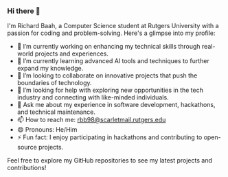 ### Hi there 👋

I'm Richard Baah, a Computer Science student at Rutgers University with a passion for coding and problem-solving. Here's a glimpse into my profile:

- 🔭 I’m currently working on enhancing my technical skills through real-world projects and experiences.
- 🌱 I’m currently learning advanced AI tools and techniques to further expand my knowledge.
- 👯 I’m looking to collaborate on innovative projects that push the boundaries of technology.
- 🤔 I’m looking for help with exploring new opportunities in the tech industry and connecting with like-minded individuals.
- 💬 Ask me about my experience in software development, hackathons, and technical maintenance.
- 📫 How to reach me: rbb98@scarletmail.rutgers.edu
- 😄 Pronouns: He/Him
- ⚡ Fun fact: I enjoy participating in hackathons and contributing to open-source projects.

Feel free to explore my GitHub repositories to see my latest projects and contributions!
